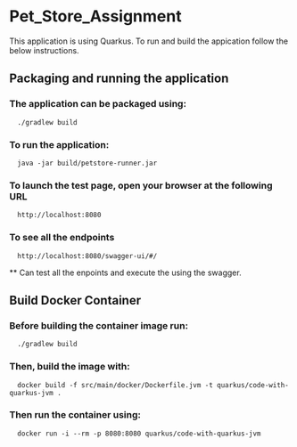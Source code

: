 # Pet_Store_Assignment
This application is using Quarkus. To run and build the appication follow the below instructions.

## Packaging and running the application
### The application can be  packaged using:
```
  ./gradlew build
```
### To run the application:
```
  java -jar build/petstore-runner.jar
```
### To launch the test page, open your browser at the following URL
```
  http://localhost:8080
```
### To see all the endpoints 
```
  http://localhost:8080/swagger-ui/#/
```
** Can test all the enpoints and execute the using the swagger.

## Build Docker Container

### Before building the container image run:
```
  ./gradlew build
```
### Then, build the image with:
```
  docker build -f src/main/docker/Dockerfile.jvm -t quarkus/code-with-quarkus-jvm .
```
### Then run the container using:
```
  docker run -i --rm -p 8080:8080 quarkus/code-with-quarkus-jvm
```



